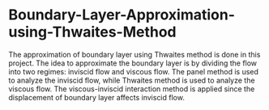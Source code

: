 # Boundary-Layer-Approximation-using-Thwaites-Method
The approximation of boundary layer using Thwaites method is done in this project. The idea to approximate the boundary layer is by dividing the flow into two regimes: inviscid flow and viscous flow. The panel method is used to analyze the inviscid flow, while Thwaites method is used to analyze the viscous flow. The viscous-inviscid interaction method is applied since the displacement of boundary layer affects inviscid flow.
